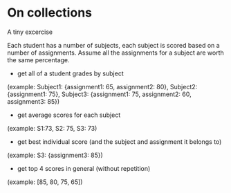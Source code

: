 # On collections

A tiny excercise

Each student has a number of subjects, each subject is scored based on a number of assignments. Assume all the assignments for a subject are worth the same percentage. 

- get all of a student grades by subject 

(example: Subject1: {assignment1: 65, assignment2: 80}, Subject2: {assignment1: 75}, Subject3: {assignment1: 75, assignment2: 60, assignment3: 85})

- get average scores for each subject

(example: S1:73, S2: 75, S3: 73)

- get best individual score (and the subject and assignment it belongs to)

(example: S3: {assignment3: 85})

- get top 4 scores in general (without repetition)

(example: [85, 80, 75, 65])
